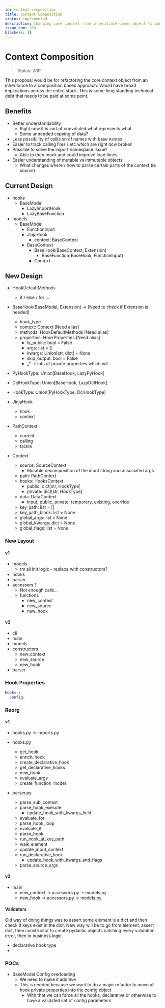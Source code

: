```yaml
---
id: context-composition
title: Context Composition
status: implemented
description: Changing core context from inheritance based object to composition
issue_num: 230
blockers: []
---
```

[//]: # (--start-header--DO NOT MODIFY)

[//]: # (--end-header--start-body--MODIFY)

# Context Composition

> Status: WIP

This proposal would be for refactoring the core context object from an inheritance to a composition based approach. Would have broad implications across the entire stack. This is some long standing technical debt that needs to be paid at some point.  

## Benefits

- Better understandability
    - Right now it is sort of convoluted what represents what
    - Some unneeded copying of data?
- Less possibility of collision of names with base names
- Easier to track calling files / etc which are right now broken
- Possible to solve the import namespace issue?
  - Able to then mock and could improve load times
- Easier understanding of mutable vs immutable objects
  - What changes where / how to parse certain parts of the context (ie source)

## Current Design

- hooks
  - BaseModel
    - LazyImportHook
    - LazyBaseFunction
- models
  - BaseModel
    - FunctionInput
    - JinjaHook
      - context: BaseContext
    - BaseContext
      - BaseHook(BaseContext, Extension)
        - BaseFunction(BaseHook, FunctionInput)
      - Context

## New Design

- HookDefaultMethods
  - if / else / for ...
- BaseHook(BaseModel, Extension) -> [Need to check if Extension is needed]
    - hook_type
    - context: Context [Need alias]
    - methods: HookDefaultMethods [Need alias]
    - properties: HookProperties [Need alias]
      - is_public: bool = False
      - args: list = []
      - kwargs: Union[str, dict] = None
      - skip_output: bool = False
      - _* -> lots of private properties which will

- PyHookType: Union[BaseHook, LazyPyHook]
- DclHookType: Union[BaseHook, LazyDclHook]
- HookType: Union[PyHookType, DclHookType]
- JinjaHook
  - hook
  - context
- PathContext
  - current
  - calling
  - tackle
- Context
  - source: SourceContext
    - Mutable decomposition of the input string and associated args
  - path: PathContext
  - hooks: HooksContext
    - public: dict[str, HookType]
    - private: dict[str, HookType]
  - data: DataContext
    - input, public, private, temporary, existing, override
  - key_path: list = []
  - key_path_block: list = None
  - global_args: list = None
  - global_kwargs: dict = None
  - global_flags: list = None

### New Layout

#### v1

- models
  - rm all init logic - replace with constructors?
- hooks
- parser
- accessors ?
  - Not enough calls...
  - functions
    - new_context
    - new_source
    - new_hook

#### v2

- cli
- main
- models
- constructors
  - new_context
  - new_source
  - new_hook
- parser

### Hook Properties

```yaml
Hook<-:
  Config:  
```

### Reorg

#### v1

- hooks.py -> imports.py
- hooks.py
  - get_hook
  - enrich_hook
  - create_declarative_hook
  - get_declarative_hooks
  - new_hook
  - evaluate_args
  - create_function_model

- parser.py
  - parse_sub_context
  - parse_hook_execute
    - update_hook_with_kwargs_field
  - evaluate_for
  - parse_hook_loop
  - evaluate_if
  - parse_hook
  - run_hook_at_key_path
  - walk_element
  - update_input_context
  - run_declarative_hook
    - update_hook_with_kwargs_and_flags
  - parse_source_args

#### v2

- main
  - new_context -> accessors.py -> models.py
  - new_hook -> accessors.py -> models.py

#### Validators

Old way of doing things was to assert some element is a dict and then check if keys exist in the dict. New way will be to go from element, assert dict, then constructor to create pydantic objects catching every validation error, then to business logic.  

- declarative hook type
-

### POCs

- BaseModel Config overloading
  - We need to make it additive
  - This is needed because we want to do a major refactor to move all hook private properties into the config object
    - With that we can force all the hooks, declarative or otherwise to have a validated set of config parameters
